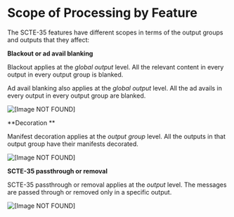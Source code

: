 # Scope of Processing by Feature<a name="scope-by-feature"></a>

The SCTE\-35 features have different scopes in terms of the output groups and outputs that they affect:

**Blackout or ad avail blanking**

Blackout applies at the *global output* level\. All the relevant content in every output in every output group is blanked\. 

Ad avail blanking also applies at the *global output* level\. All the ad avails in every output in every output group are blanked\.

![\[Image NOT FOUND\]](http://docs.aws.amazon.com/medialive/latest/ug/images/scte35_scope_blanking.png)

**Decoration **

Manifest decoration applies at the *output group* level\. All the outputs in that output group have their manifests decorated\.

![\[Image NOT FOUND\]](http://docs.aws.amazon.com/medialive/latest/ug/images/scte35_scope_manifest.png)

**SCTE\-35 passthrough or removal**

SCTE\-35 passthrough or removal applies at the *output* level\. The messages are passed through or removed only in a specific output\.

![\[Image NOT FOUND\]](http://docs.aws.amazon.com/medialive/latest/ug/images/scte35_scope_passthrough.png)